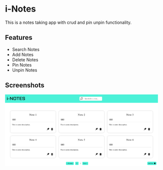 
# i-Notes

This is a notes taking app with crud and pin unpin functionality.



## Features

- Search Notes
- Add Notes
- Delete Notes
- Pin Notes
- Unpin Notes


## Screenshots

![App Screenshot](https://github.com/saifion33/notes-app/blob/master/public/i-Notes-screenshot.png)

